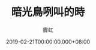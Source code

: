 ---
issue: 314
title: 暗光鳥咧叫的時
author: 霽虹
date: 2019-02-21T00:00:00.000+08:00
topic: 生活
difficulty: 2
wikidata: Q98095748
wikidata_link: https://www.wikidata.org/wiki/Q98095748
---